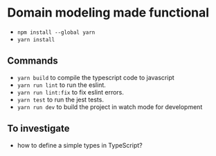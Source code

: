 # Domain modeling made functional

- `npm install --global yarn`
- `yarn install`

## Commands

- `yarn build` to compile the typescript code to javascript
- `yarn run lint` to run the eslint.
- `yarn run lint:fix` to fix eslint errors.
- `yarn test` to run the jest tests.
- `yarn run dev` to build the project in watch mode for development

## To investigate

- how to define a simple types in TypeScript?

